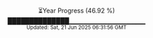 <p align="center">
⏳Year Progress (46.92 %) <br>
██████████████▁▁▁▁▁▁▁▁▁▁▁▁▁▁▁▁ <br>
<sub>Updated: Sat, 21 Jun 2025 06:31:56 GMT</sub>
</p>

